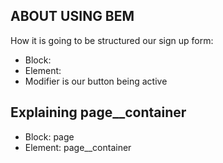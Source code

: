 ## ABOUT USING BEM
How it is going to be structured our sign up form: 
* Block: 
* Element: 
* Modifier is our button being active


## Explaining page__container

* Block: page
* Element: page__container